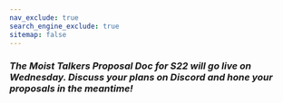 ```yaml
---
nav_exclude: true
search_engine_exclude: true
sitemap: false
---
```


### ***The Moist Talkers Proposal Doc for S22 will go live on __Wednesday.__  Discuss your plans on Discord and hone your proposals in the meantime!***
